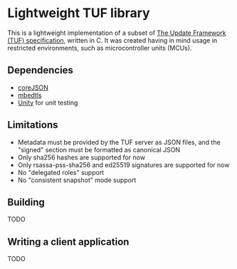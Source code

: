 Lightweight TUF library
=======================

This is a lightweight implementation of a subset of 
[The Update Framework (TUF) specification](https://theupdateframework.github.io/specification/latest/),
written in C. 
It was created having in mind usage in restricted environments, such as 
microcontroller units (MCUs).

Dependencies
------------
- [coreJSON](https://github.com/FreeRTOS/coreJSON)
- [mbedtls](https://github.com/Mbed-TLS/mbedtls)
- [Unity](https://github.com/ThrowTheSwitch/Unity.git) for unit testing

Limitations
-----------
- Metadata must be provided by the TUF server as JSON files, and the "signed" 
section must be formatted as canonical JSON
- Only sha256 hashes are supported for now
- Only rsassa-pss-sha256 and ed25519 signatures are supported for now
- No "delegated roles" support
- No "consistent snapshot" mode support

Building
--------
TODO

Writing a client application
----------------------------
TODO
